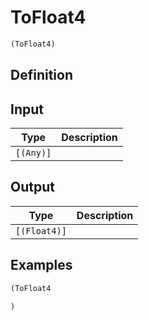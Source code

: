 # ToFloat4

```clojure
(ToFloat4)
```

## Definition


## Input
| Type | Description |
|------|-------------|
| `[(Any)]` |  |


## Output
| Type | Description |
|------|-------------|
| `[(Float4)]` |  |


## Examples

```clojure
(ToFloat4

)
```
